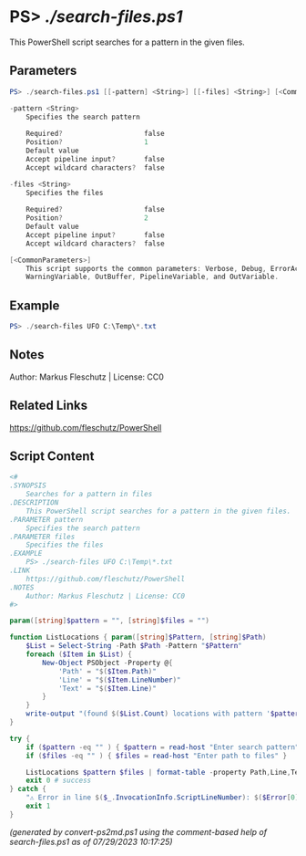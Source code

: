 PS> *./search-files.ps1*
====================

This PowerShell script searches for a pattern in the given files.

Parameters
----------
```powershell
PS> ./search-files.ps1 [[-pattern] <String>] [[-files] <String>] [<CommonParameters>]

-pattern <String>
    Specifies the search pattern
    
    Required?                    false
    Position?                    1
    Default value                
    Accept pipeline input?       false
    Accept wildcard characters?  false

-files <String>
    Specifies the files
    
    Required?                    false
    Position?                    2
    Default value                
    Accept pipeline input?       false
    Accept wildcard characters?  false

[<CommonParameters>]
    This script supports the common parameters: Verbose, Debug, ErrorAction, ErrorVariable, WarningAction, 
    WarningVariable, OutBuffer, PipelineVariable, and OutVariable.
```

Example
-------
```powershell
PS> ./search-files UFO C:\Temp\*.txt

```

Notes
-----
Author: Markus Fleschutz | License: CC0

Related Links
-------------
https://github.com/fleschutz/PowerShell

Script Content
--------------
```powershell
<#
.SYNOPSIS
	Searches for a pattern in files
.DESCRIPTION
	This PowerShell script searches for a pattern in the given files.
.PARAMETER pattern
	Specifies the search pattern
.PARAMETER files
	Specifies the files
.EXAMPLE
	PS> ./search-files UFO C:\Temp\*.txt
.LINK
	https://github.com/fleschutz/PowerShell
.NOTES
	Author: Markus Fleschutz | License: CC0
#>

param([string]$pattern = "", [string]$files = "")

function ListLocations { param([string]$Pattern, [string]$Path)
	$List = Select-String -Path $Path -Pattern "$Pattern" 
	foreach ($Item in $List) {
		New-Object PSObject -Property @{
			'Path' = "$($Item.Path)"
			'Line' = "$($Item.LineNumber)"
			'Text' = "$($Item.Line)"
		}
	}
	write-output "(found $($List.Count) locations with pattern '$pattern')"
}

try {
	if ($pattern -eq "" ) { $pattern = read-host "Enter search pattern" }
	if ($files -eq "" ) { $files = read-host "Enter path to files" }

	ListLocations $pattern $files | format-table -property Path,Line,Text
	exit 0 # success
} catch {
	"⚠️ Error in line $($_.InvocationInfo.ScriptLineNumber): $($Error[0])"
	exit 1
}
```

*(generated by convert-ps2md.ps1 using the comment-based help of search-files.ps1 as of 07/29/2023 10:17:25)*
